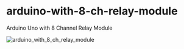 # arduino-with-8-ch-relay-module
Arduino Uno with 8 Channel Relay Module

![arduino_with_8_ch_relay_module](https://user-images.githubusercontent.com/95294393/234073296-4ed8ada3-7ca5-45fa-ac46-33b671589acc.png)

